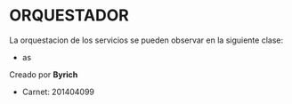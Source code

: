 # ORQUESTADOR

La orquestacion de los servicios se pueden observar en la siguiente clase:
- as

Creado por **Byrich** 
- Carnet: 201404099
